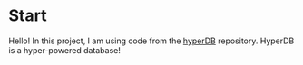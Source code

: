 # Start

Hello! In this project, I am using code from the [hyperDB](https://github.com/jdagdelen/hyperDB) repository. HyperDB is a hyper-powered database!
